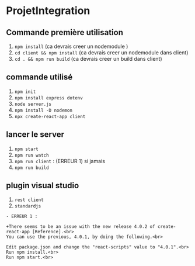 # ProjetIntegration

## Commande première utilisation
1. `npm install` (ca devrais creer un nodemodule )
1. `cd client && npm install` (ca devrais creer un nodemodule dans client)
1. `cd . && npm run build` (ca devrais creer un build dans client)

## commande utilisé
1. `npm init`
1. `npm install express dotenv`
1. `node server.js`
1. `npm install -D nodemon`
1. `npx create-react-app client`

## lancer le server
1. `npm start`
1. `npm run watch`
1. `npm run client` :  (ERREUR 1) si jamais
1. `npm run build`


## plugin visual studio
1. `rest client`
1. `standardjs`

```
- ERREUR 1 :

+There seems to be an issue with the new release 4.0.2 of create-react-app [Reference].<br>
You can use the previous, 4.0.1, by doing the following.<br>

Edit package.json and change the "react-scripts" value to "4.0.1".<br>
Run npm install.<br>
Run npm start.<br>
```